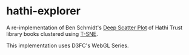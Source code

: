 # hathi-explorer

A re-implementation of Ben Schmidt's [Deep Scatter Plot](http://creatingdata.us/techne/deep_scatterplots/) of Hathi Trust library books clustered using [T-SNE](https://en.wikipedia.org/wiki/T-distributed_stochastic_neighbor_embedding).

This implementation uses D3FC's WebGL Series.
